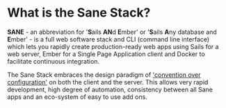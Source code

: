 # What is the Sane Stack?

**SANE** - an abbreviation for '**S**ails **AN**d **E**mber' or '**S**ails **A**ny database and **E**mber' - is a full web software stack and CLI (command line interface) which lets you rapidly create production-ready web apps using Sails for a web server, Ember for a Single Page Application client and Docker to facilitate continuous integration.

The Sane Stack embraces the design paradigm of ['convention over configuration'](http://en.wikipedia.org/wiki/Convention_over_configuration) on both the client and the server. This allows very rapid development, high degree of automation, consistency between all Sane apps and an eco-system of easy to use add ons. 
